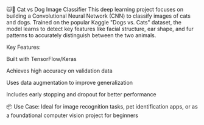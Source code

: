 🐱🐶 Cat vs Dog Image Classifier
This deep learning project focuses on building a Convolutional Neural Network (CNN) to classify images of cats and dogs. Trained on the popular Kaggle "Dogs vs. Cats" dataset, the model learns to detect key features like facial structure, ear shape, and fur patterns to accurately distinguish between the two animals.

Key Features:

Built with TensorFlow/Keras

Achieves high accuracy on validation data

Uses data augmentation to improve generalization

Includes early stopping and dropout for better performance

📦 Use Case: Ideal for image recognition tasks, pet identification apps, or as a foundational computer vision project for beginners
